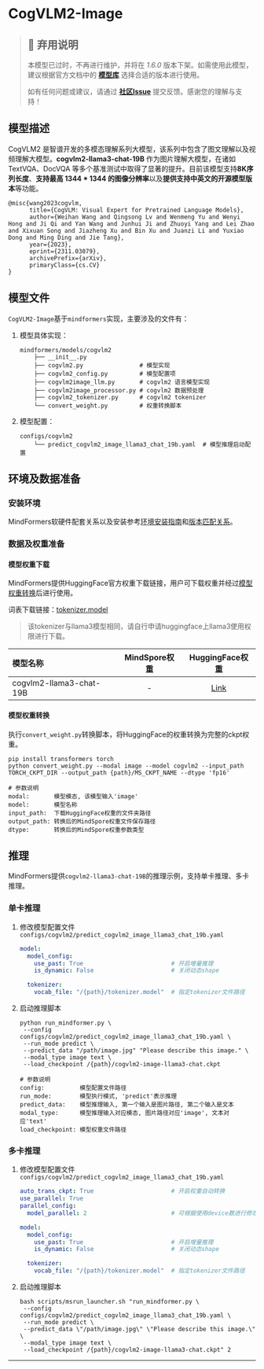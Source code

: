 # CogVLM2-Image

> ## 🚨 弃用说明
>
> 本模型已过时，不再进行维护，并将在 *1.6.0* 版本下架。如需使用此模型，建议根据官方文档中的 **[模型库](https://www.mindspore.cn/mindformers/docs/zh-CN/r1.5.0/start/models.html)** 选择合适的版本进行使用。
>
> 如有任何问题或建议，请通过 **[社区Issue](https://gitee.com/mindspore/mindformers/issues/new)** 提交反馈。感谢您的理解与支持！

## 模型描述

CogVLM2 是智谱开发的多模态理解系列大模型，该系列中包含了图文理解以及视频理解大模型。**cogvlm2-llama3-chat-19B** 作为图片理解大模型，在诸如 TextVQA、DocVQA 等多个基准测试中取得了显著的提升。目前该模型支持**8K序列长度**、**支持最高 1344 * 1344 的图像分辨率**以及**提供支持中英文的开源模型版本**等功能。

```text
@misc{wang2023cogvlm,
      title={CogVLM: Visual Expert for Pretrained Language Models},
      author={Weihan Wang and Qingsong Lv and Wenmeng Yu and Wenyi Hong and Ji Qi and Yan Wang and Junhui Ji and Zhuoyi Yang and Lei Zhao and Xixuan Song and Jiazheng Xu and Bin Xu and Juanzi Li and Yuxiao Dong and Ming Ding and Jie Tang},
      year={2023},
      eprint={2311.03079},
      archivePrefix={arXiv},
      primaryClass={cs.CV}
}
```

## 模型文件

`CogVLM2-Image`基于`mindformers`实现，主要涉及的文件有：

1. 模型具体实现：

   ```text
   mindformers/models/cogvlm2
       ├── __init__.py
       ├── cogvlm2.py                # 模型实现
       ├── cogvlm2_config.py         # 模型配置项
       ├── cogvlm2image_llm.py       # cogvlm2 语言模型实现
       ├── cogvlm2image_processor.py # cogvlm2 数据预处理
       ├── cogvlm2_tokenizer.py      # cogvlm2 tokenizer
       └── convert_weight.py         # 权重转换脚本
   ```

2. 模型配置：

   ```text
   configs/cogvlm2
       └── predict_cogvlm2_image_llama3_chat_19b.yaml  # 模型推理启动配置
   ```

## 环境及数据准备

### 安装环境

MindFormers软硬件配套关系以及安装参考[环境安装指南](../../README_CN.md#源码编译安装)和[版本匹配关系](../../README_CN.md#版本匹配关系)。

### 数据及权重准备

#### 模型权重下载

MindFormers提供HuggingFace官方权重下载链接，用户可下载权重并经过[模型权重转换](#模型权重转换)后进行使用。

词表下载链接：[tokenizer.model](https://huggingface.co/meta-llama/Meta-Llama-3-8B)

> 该tokenizer与llama3模型相同，请自行申请huggingface上llama3使用权限进行下载。

| 模型名称                    | MindSpore权重 |                        HuggingFace权重                         |
|:------------------------|:-----------:|:------------------------------------------------------------:|
| cogvlm2-llama3-chat-19B |      -      | [Link](https://huggingface.co/THUDM/cogvlm2-llama3-chat-19B) |

#### 模型权重转换

执行`convert_weight.py`转换脚本，将HuggingFace的权重转换为完整的ckpt权重。

```shell
pip install transformers torch
python convert_weight.py --modal image --model cogvlm2 --input_path TORCH_CKPT_DIR --output_path {path}/MS_CKPT_NAME --dtype 'fp16'

# 参数说明
modal:       模型模态, 该模型输入'image'
model:       模型名称
input_path:  下载HuggingFace权重的文件夹路径
output_path: 转换后的MindSpore权重文件保存路径
dtype:       转换后的MindSpore权重参数类型
```

## 推理

MindFormers提供`cogvlm2-llama3-chat-19B`的推理示例，支持单卡推理、多卡推理。

### 单卡推理

1. 修改模型配置文件`configs/cogvlm2/predict_cogvlm2_image_llama3_chat_19b.yaml`

   ```yaml
   model:
     model_config:
       use_past: True                         # 开启增量推理
       is_dynamic: False                      # 关闭动态shape

     tokenizer:
       vocab_file: "/{path}/tokenizer.model"  # 指定tokenizer文件路径
   ```

2. 启动推理脚本

   ```shell
   python run_mindformer.py \
    --config configs/cogvlm2/predict_cogvlm2_image_llama3_chat_19b.yaml \
    --run_mode predict \
    --predict_data "/path/image.jpg" "Please describe this image." \
    --modal_type image text \
    --load_checkpoint /{path}/cogvlm2-image-llama3-chat.ckpt

   # 参数说明
   config:          模型配置文件路径
   run_mode:        模型执行模式, 'predict'表示推理
   predict_data:    模型推理输入, 第一个输入是图片路径, 第二个输入是文本
   modal_type:      模型推理输入对应模态, 图片路径对应'image', 文本对应'text'
   load_checkpoint: 模型权重文件路径
   ```

### 多卡推理

1. 修改模型配置文件`configs/cogvlm2/predict_cogvlm2_image_llama3_chat_19b.yaml`

   ```yaml
   auto_trans_ckpt: True                      # 开启权重自动转换
   use_parallel: True
   parallel_config:
     model_parallel: 2                        # 可根据使用device数进行修改

   model:
     model_config:
       use_past: True                         # 开启增量推理
       is_dynamic: False                      # 关闭动态shape

     tokenizer:
       vocab_file: "/{path}/tokenizer.model"  # 指定tokenizer文件路径
   ```

2. 启动推理脚本

   ```shell
   bash scripts/msrun_launcher.sh "run_mindformer.py \
    --config configs/cogvlm2/predict_cogvlm2_image_llama3_chat_19b.yaml \
    --run_mode predict \
    --predict_data \"/path/image.jpg\" \"Please describe this image.\" \
    --modal_type image text \
    --load_checkpoint /{path}/cogvlm2-image-llama3-chat.ckpt" 2
   ```

****